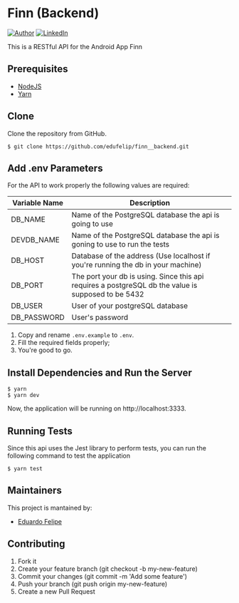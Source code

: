 # Finn (Backend)
[![Author](https://img.shields.io/static/v1?label=@author&message=Eduardo%20Santos&color=navy)](https://github.com/edufelip)
[![LinkedIn](https://img.shields.io/static/v1?label=@linkedin&message=@edu_santos&color=blue)](https://www.linkedin.com/in/eduardo-felipe-dev/)

This is a RESTful API for the Android App Finn

## Prerequisites

- [NodeJS](https://nodejs.org)
- [Yarn](https://yarnpkg.com/)

## Clone

Clone the repository from GitHub.

```
$ git clone https://github.com/edufelip/finn__backend.git
```

## Add .env Parameters

For the API to work properly the following values are required:

| Variable Name                     | Description                    |
|-----------------------------------|--------------------------------|
| DB_NAME                   | Name of the PostgreSQL database the api is going to use |
| DEVDB_NAME                  | Name of the PostgreSQL database the api is goning to use to run the tests |
| DB_HOST                | Database of the address (Use localhost if you're running the db in your machine) |
| DB_PORT              | The port your db is using. Since this api requires a postgreSQL db the value is supposed to be 5432 |
| DB_USER                | User of your postgreSQL database |
| DB_PASSWORD                | User's password |

1. Copy and rename `.env.example` to `.env`.
2. Fill the required fields properly;
3. You're good to go.

## Install Dependencies and Run the Server

```
$ yarn
$ yarn dev
```
Now, the application will be running on http://localhost:3333.

## Running Tests
Since this api uses the Jest library to perform tests, you can run the following command to test the application

```
$ yarn test
``` 

## Maintainers
This project is mantained by:
* [Eduardo Felipe](http://github.com/edufelip)

## Contributing

1. Fork it
2. Create your feature branch (git checkout -b my-new-feature)
3. Commit your changes (git commit -m 'Add some feature')
4. Push your branch (git push origin my-new-feature)
5. Create a new Pull Request
